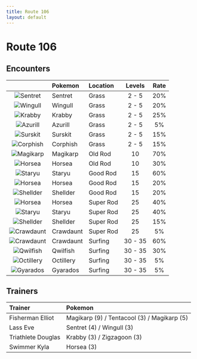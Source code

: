 ```yaml
---
title: Route 106
layout: default
---
```


# Route 106

## Encounters

|    | Pokemon | Location | Levels | Rate |
|:--:|:--------|:---------|:------:|:----:|
| ![Sentret](https://serebii.net/pokedex-sm/icon/161.png) | Sentret | Grass | 2 - 5 | 20% |
| ![Wingull](https://serebii.net/pokedex-sm/icon/278.png) | Wingull | Grass | 2 - 5 | 20% |
| ![Krabby](https://serebii.net/pokedex-sm/icon/098.png) | Krabby | Grass | 2 - 5 | 25% |
| ![Azurill](https://serebii.net/pokedex-sm/icon/298.png) | Azurill | Grass | 2 - 5 | 5% |
| ![Surskit](https://serebii.net/pokedex-sm/icon/283.png) | Surskit | Grass | 2 - 5 | 15% |
| ![Corphish](https://serebii.net/pokedex-sm/icon/341.png) | Corphish | Grass | 2 - 5 | 15% |
| ![Magikarp](https://serebii.net/pokedex-sm/icon/129.png) | Magikarp | Old Rod | 10 | 70% |
| ![Horsea](https://serebii.net/pokedex-sm/icon/116.png) | Horsea | Old Rod | 10 | 30% |
| ![Staryu](https://serebii.net/pokedex-sm/icon/120.png) | Staryu | Good Rod | 15 | 60% |
| ![Horsea](https://serebii.net/pokedex-sm/icon/116.png) | Horsea | Good Rod | 15 | 20% |
| ![Shellder](https://serebii.net/pokedex-sm/icon/090.png) | Shellder | Good Rod | 15 | 20% |
| ![Horsea](https://serebii.net/pokedex-sm/icon/116.png) | Horsea | Super Rod | 25 | 40% |
| ![Staryu](https://serebii.net/pokedex-sm/icon/120.png) | Staryu | Super Rod | 25 | 40% |
| ![Shellder](https://serebii.net/pokedex-sm/icon/090.png) | Shellder | Super Rod | 25 | 15% |
| ![Crawdaunt](https://serebii.net/pokedex-sm/icon/342.png) | Crawdaunt | Super Rod | 25 | 5% |
| ![Crawdaunt](https://serebii.net/pokedex-sm/icon/342.png) | Crawdaunt | Surfing | 30 - 35 | 60% |
| ![Qwilfish](https://serebii.net/pokedex-sm/icon/211.png) | Qwilfish | Surfing | 30 - 35 | 30% |
| ![Octillery](https://serebii.net/pokedex-sm/icon/224.png) | Octillery | Surfing | 30 - 35 | 5% |
| ![Gyarados](https://serebii.net/pokedex-sm/icon/130.png) | Gyarados | Surfing | 30 - 35 | 5% |

## Trainers

| Trainer | Pokemon |
|:--------|:--------|
| Fisherman Elliot | Magikarp (9) / Tentacool (3) / Magikarp (5) |
| Lass Eve | Sentret (4) / Wingull (3) |
| Triathlete Douglas | Krabby (3) / Zigzagoon (3) |
| Swimmer Kyla | Horsea (3) |